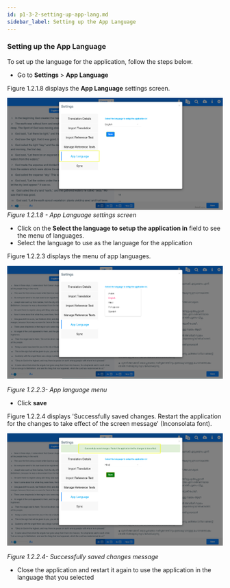 ```yaml
---
id: p1-3-2-setting-up-app-lang.md
sidebar_label: Setting up the App Language
---
```

### Setting up the App Language

To set up the language for the application, follow the steps below.

* Go to **Settings** > **App Language**

Figure 1.2.1.8  displays the **App Language** settings screen.

![alt text](../../../../static\AutographaLiveImages\Getting_Started\app-language-ui-fig-1.2.1.8.jpg 'App Language settings screen')
_Figure 1.2.1.8 - App Language settings screen_

* Click on the **Select the language to setup the application in** field to see the menu of languages.
* Select the language to use as the language for the application

Figure 1.2.2.3  displays the menu of app languages.

![alt text](../../../../static\AutographaLiveImages\Getting_Started\app-language-menu-fig-1.2.2.3.jpg 'App language menu')

_Figure 1.2.2.3- App language menu_ 

* Click **save** 

Figure 1.2.2.4  displays 'Successfully saved changes. Restart the application for the changes to take effect of the screen message' (Inconsolata font).

![alt text](../../../../static\AutographaLiveImages\Getting_Started\saved-changes-message-app-language-fix-1.2.2.4.jpg 'Successfully saved changes message')

_Figure 1.2.2.4- Successfully saved changes message_

* Close the application and restart it again to use the application in the language that you selected
